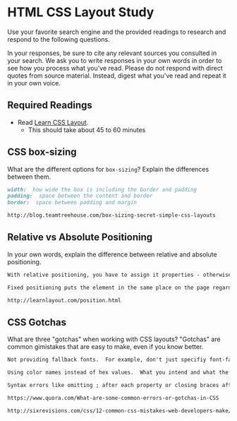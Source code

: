 # HTML CSS Layout Study

Use your favorite search engine and the provided readings to research and respond to the following questions.

In your responses, be sure to cite any relevant sources you consulted in your search. We ask you to write responses in your own words in order to see how you process what you've read. Please do not respond with direct quotes from source material. Instead, digest what you've read and repeat it in your own voice.

## Required Readings

- Read [Learn CSS Layout](http://learnlayout.com).
  - This should take about 45 to 60 minutes

## CSS box-sizing

What are the different options for `box-sizing`? Explain the differences between them.

```md
width:  how wide the box is including the border and padding
padding:  space between the content and border
border:  space between padding and margin

http://blog.teamtreehouse.com/box-sizing-secret-simple-css-layouts
```

## Relative vs Absolute Positioning

In your own words, explain the difference between relative and absolute positioning.

```md
With relative positioning, you have to assign it properties - otherwise, it really has no defined positioning.  The positioning you assign will move the element from it's normal position accordingly.  It may leave gaps or overlap other elements.

Fixed positioning puts the element in the same place on the page regardless of browser window size.  It can also lay over other elemwents.

http://learnlayout.com/position.html
```

## CSS Gotchas

What are three "gotchas" when working with CSS layouts? "Gotchas" are common gimistakes that are easy to make, even if you know better.

```md
Not providing fallback fonts.  For example, don't just specifiy font-family Arial, but list backup as well such as Helvetica, sans-serif (generic in case it needs to display something other than Arial or Helvetica).

Using color names instead of hex values.  What you intend and what the browser things is red could be different.  Be specific with #000000 for the color you choose.

Syntax errors like omitting ; after each property or closing braces after each rule.

https://www.quora.com/What-are-some-common-errors-or-gotchas-in-CSS

http://sixrevisions.com/css/12-common-css-mistakes-web-developers-make/
```
